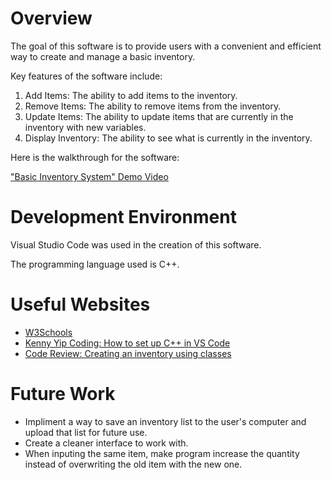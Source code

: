 # Overview

The goal of this software is to provide users with a convenient and efficient way to create and manage a basic inventory.

Key features of the software include:
1.	Add Items: The ability to add items to the inventory.
2.	Remove Items: The ability to remove items from the inventory.
3.	Update Items: The ability to update items that are currently in the inventory with new variables.
4.	Display Inventory: The ability to see what is currently in the inventory.

Here is the walkthrough for the software:

["Basic Inventory System" Demo Video]()

# Development Environment

Visual Studio Code was used in the creation of this software.

The programming language used is C++.

# Useful Websites

* [W3Schools](https://www.w3schools.com/cpp/default.asp)
* [Kenny Yip Coding: How to set up C++ in VS Code](https://www.youtube.com/watch?v=DMWD7wfhgNY)
* [Code Review: Creating an inventory using classes](https://codereview.stackexchange.com/questions/142394/creating-an-inventory-using-classes)

# Future Work

- Impliment a way to save an inventory list to the user's computer and upload that list for future use.
- Create a cleaner interface to work with.
- When inputing the same item, make program increase the quantity instead of overwriting the old item with the new one.
